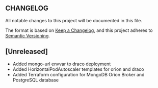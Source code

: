 ## CHANGELOG

All notable changes to this project will be documented in this file.

The format is based on [Keep a Changelog](https://keepachangelog.com/en/1.0.0/),
and this project adheres to [Semantic Versioning](https://semver.org/spec/v2.0.0.html).

## [Unreleased]

- Added mongo-url envvar to draco deployment
- Added HorizontalPodAutoscaler templates for orion and draco
- Added Terraform configuration for MongoDB Orion Broker and PostgreSQL database
